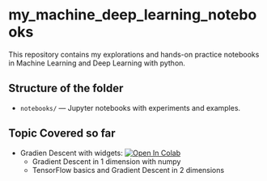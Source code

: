 # my_machine_deep_learning_notebooks
This repository contains my explorations and hands-on practice notebooks in Machine Learning and Deep Learning with python. 

## Structure of the folder
- `notebooks/` — Jupyter notebooks with experiments and examples.

## Topic Covered so far
  * Gradien Descent with widgets:  [![Open In Colab](https://colab.research.google.com/assets/colab-badge.svg)](https://colab.research.google.com/github/norquip/my_machine_deep_learning_notebooks/blob/main/GradientDescend.ipynb)
    - Gradient Descent in 1 dimension with numpy
    - TensorFlow basics and Gradient Descent in 2 dimensions  



